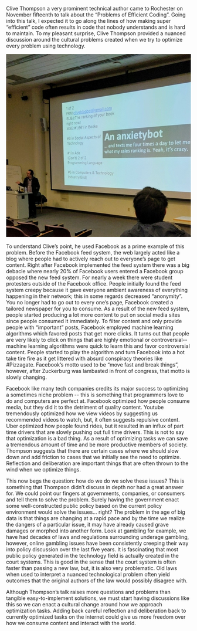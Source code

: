 Clive Thompson a very prominent technical author came to Rochester on
November fifteenth to talk about the “Problems of Efficient Coding”.
Going into this talk, I expected it to go along the lines of how
making super “efficient” code often results in code that nobody
understands and is hard to maintain. To my pleasant surprise, Clive
Thompson provided a nuanced discussion around the cultural problems
created when we try to optimize every problem using technology. 

![Clive Thompson](media/thompson-talk.jpg)

To understand Clive’s point, he used Facebook as a prime example of
this problem. Before the Facebook feed system, the web largely acted
like a blog where people had to actively reach out to everyone’s page
to get content. Right after Facebook implemented the feed system there
was a big debacle where nearly 20% of Facebook users entered a
Facebook group opposed the new feed system. For nearly a week there
were student protesters outside of the Facebook office. People
initially found the feed system creepy because it gave everyone
ambient awareness of everything happening in their network; this in
some regards decreased “anonymity”. You no longer had to go out to
every one’s page, Facebook created a tailored newspaper for you to
consume. As a result of the new feed system, people started producing
a lot more content to put on social media sites since people consumed
it immediately. To filter content and only provide people with
“important” posts, Facebook employed machine learning algorithms which
favored posts that get more clicks. It turns out that people are very
likely to click on things that are highly emotional or
controversial--machine learning algorithms were quick to learn this
and favor controversial content. People started to play the algorithm
and turn Facebook into a hot take tire fire as it get littered with
absurd conspiracy theories like #Pizzagate. Facebook’s motto used to
be “move fast and break things”, however, after Zuckerburg was
lambasted in front of congress, that motto is slowly changing.  


Facebook like many tech companies credits its major success to
optimizing a sometimes niche problem -- this is something that
programmers love to do and computers are perfect at. Facebook
optimized how people consume media, but they did it to the detriment
of quality content. Youtube tremendously optimized how we view videos
by suggesting us recommended videos to watch, but, it often suggests
repulsive content. Uber optimized how people found rides, but it
resulted in an influx of part time drivers that are slowly pushing out
full time drivers. This is not to say that optimization is a bad
thing. As a result of optimizing tasks we can save a tremendous amount
of time and be more productive members of society. Thompson suggests
that there are certain cases where we should slow down and add
friction to cases that we initially see the need to optimize.
Reflection and deliberation are important things that are often thrown
to the wind when we optimize things. 


This now begs the question: how do we do we solve these issues? This
is something that Thompson didn’t discuss in depth nor had a great
answer for. We could point our fingers at governments, companies, or
consumers and tell them to solve the problem. Surely having the
government enact some well-constructed public policy based on the
current policy environment would solve the issues… right? The problem
in the age of big data is that things are changing at a rapid pace and
by the time we realize the dangers of a particular issue, it may have
already caused grave damages or morphed into another form. Look at
gambling for example, we have had decades of laws and regulations
surrounding underage gambling, however, online gambling issues have
been consistently creeping their way into policy discussion over the
last five years. It is fascinating that most public policy generated in the
technology field is actually created in the court systems. This is
good in the sense that the court system is often faster than passing a
new law, but, it is also very problematic. Old laws when used to
interpret a nuanced technological problem often yield outcomes that
the original authors of the law would possibly disagree with. 


Although Thompson’s talk raises more questions and problems than
tangible easy-to-implement solutions, we must start having discussions
like this so we can enact a cultural change around how we approach
optimization tasks. Adding back careful reflection and deliberation
back to currently optimized tasks on the internet could give us more
freedom over how we consume content and interact with the world. 
